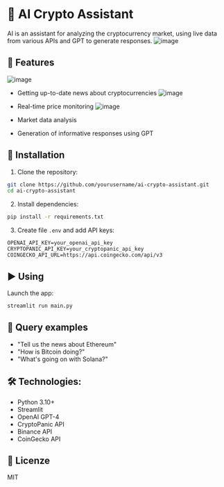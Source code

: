 # 🤖 AI Crypto Assistant

AI is an assistant for analyzing the cryptocurrency market, using live data from various APIs and GPT to generate responses.
![image](https://github.com/user-attachments/assets/9d29831a-ce94-4a1c-a3bb-43d148515a8d)




## 📌 Features
![image](https://github.com/user-attachments/assets/36aa36a1-76dd-4e6c-84cd-100321203664)

- Getting up-to-date news about cryptocurrencies
![image](https://github.com/user-attachments/assets/b6ffd44f-e85c-4ff1-8782-b7fe3b19bd18)

- Real-time price monitoring
![image](https://github.com/user-attachments/assets/a00cdf24-c666-4d5a-a50c-5664fe066137)

- Market data analysis
- Generation of informative responses using GPT

## 🚀 Installation

1. Clone the repository:
```bash
git clone https://github.com/yourusername/ai-crypto-assistant.git
cd ai-crypto-assistant
```

2. Install dependencies:
```bash
pip install -r requirements.txt
```

3. Create file `.env` and add API keys:
```env
OPENAI_API_KEY=your_openai_api_key
CRYPTOPANIC_API_KEY=your_cryptopanic_api_key
COINGECKO_API_URL=https://api.coingecko.com/api/v3
```

## ▶️ Using

Launch the app:
```bash
streamlit run main.py
```

## 📝 Query examples

- "Tell us the news about Ethereum"
- "How is Bitcoin doing?"
- "What's going on with Solana?"

## 🛠 Technologies:

- Python 3.10+
- Streamlit
- OpenAI GPT-4
- CryptoPanic API
- Binance API
- CoinGecko API

## 📄 Licenze

MIT 
